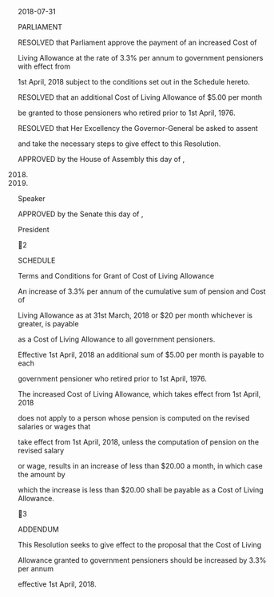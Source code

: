 2018-07-31

PARLIAMENT

RESOLVED  that  Parliament  approve  the  payment  of  an  increased  Cost  of

Living Allowance at the rate of 3.3% per annum to government pensioners with effect from

1st April, 2018 subject to the conditions set out in the Schedule hereto.

RESOLVED that an additional Cost of Living Allowance of $5.00 per month

be granted to those pensioners who retired prior to 1st April, 1976.

RESOLVED  that  Her  Excellency  the  Governor-General  be  asked  to  assent

and take the necessary steps to give effect to this Resolution.

APPROVED by the House of Assembly this          day of                                     ,

2018.

2018.

Speaker

APPROVED  by  the  Senate  this                            day  of                                                    ,

President

2

SCHEDULE

Terms and Conditions for Grant of Cost of Living Allowance

  An  increase  of  3.3%  per  annum  of  the  cumulative  sum  of  pension  and  Cost  of

Living Allowance  as  at  31st  March,  2018  or  $20  per  month  whichever  is  greater,  is  payable

as a Cost of Living Allowance to all government pensioners.

Effective  1st April,  2018  an  additional  sum  of  $5.00  per  month  is  payable  to  each

government pensioner who retired prior to 1st April, 1976.

The  increased  Cost  of  Living Allowance,  which  takes  effect  from  1st April,  2018

does not apply to a person whose pension is computed on the revised salaries or wages that

take  effect  from  1st April,  2018,  unless  the  computation  of  pension  on  the  revised  salary

or  wage,  results  in  an  increase  of  less  than  $20.00  a  month,  in  which  case  the  amount  by

which  the  increase  is  less  than  $20.00  shall  be  payable  as  a  Cost  of  Living Allowance.

3

ADDENDUM

This  Resolution  seeks  to  give  effect  to  the  proposal  that  the  Cost  of  Living

Allowance  granted  to  government  pensioners  should  be  increased  by  3.3%  per  annum

effective  1st April, 2018.

